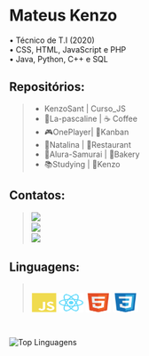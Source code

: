 # Mateus Kenzo


 • Técnico de T.I (2020) <br>
 • CSS, HTML, JavaScript e PHP <br>
 • Java, Python, C++ e SQL <br>

## Repositórios:
>- KenzoSant | Curso_JS
>- 🧮La-pascaline | ☕ Coffee
>- 🎮OnePlayer| 📄Kanban
>- 🎅Natalina | :sushi:Restaurant
>- :japanese_goblin:Alura-Samurai | :pretzel:Bakery
>- :books:Studying | :duck:Kenzo

## Contatos:
> <div><a href="https://www.linkedin.com/in/mateus-kenzo-dos-santos" target="_blank"><img src="https://img.shields.io/badge/-LinkedIn-%230077B5?style=for-the-badge&logo=linkedin&logoColor=white" target="_blank"></a> <br>
> <a href = "mailto:mateuskenzo_santos@hotmail.com"><img src="https://img.shields.io/badge/-Email-%23333?style=for-the-badge&logo=Gmail&logoColor=white" target="_blank"></a> <br> <a href="https://discord.gg/Bp8dMhh6" target="_blank"><img src="https://img.shields.io/badge/Discord-7289DA?style=for-the-badge&logo=discord&logoColor=white" target="_blank"></a> 
> </div>

## Linguagens: 
><div style="display: inline_block"><br>
>  <img align="center" alt="Js" height="35" width="45" src="https://raw.githubusercontent.com/devicons/devicon/master/icons/javascript/javascript-plain.svg">
> <img align="center" alt="React" height="35" width="45" src="https://raw.githubusercontent.com/devicons/devicon/master/icons/react/react-original.svg">
> <img align="center" alt="HTML" height="35" width="45" src="https://raw.githubusercontent.com/devicons/devicon/master/icons/html5/html5-original.svg">
> <img align="center" alt="CSS" height="35" width="45" src="https://raw.githubusercontent.com/devicons/devicon/master/icons/css3/css3-original.svg">
> </div>
<br>

![Top Linguagens](https://github-readme-stats.vercel.app/api/top-langs/?username=KenzoSant&layout=compact&langs_count=16&theme=dark)

<!--
**KenzoSant/KenzoSant** is a ✨ _special_ ✨ repository because its `README.md` (this file) appears on your GitHub profile.

Here are some ideas to get you started:

- 🔭 I’m currently working on ...
- 🌱 I’m currently learning ...
- 👯 I’m looking to collaborate on ...
- 🤔 I’m looking for help with ...
- 💬 Ask me about ...
- 📫 How to reach me: ...
- 😄 Pronouns: ...
- ⚡ Fun fact: ...
-->
